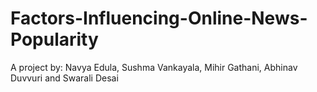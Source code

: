 # Factors-Influencing-Online-News-Popularity
A project by: Navya Edula, Sushma Vankayala, Mihir Gathani, Abhinav Duvvuri and Swarali Desai
